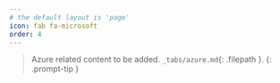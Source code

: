 ```yaml
---
# the default layout is 'page'
icon: fab fa-microsoft
order: 4
---
```


> Azure related content to be added. `_tabs/azure.md`{: .filepath }.
{: .prompt-tip }
